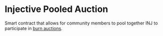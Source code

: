 # Injective Pooled Auction

Smart contract that allows for community members to pool together INJ to participate
in [burn auctions](https://hub.injective.network/auction/).

